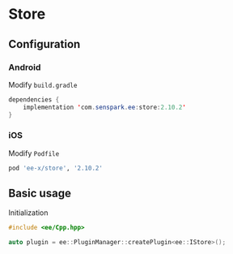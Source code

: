 # Store
## Configuration
### Android
Modify `build.gradle`
```java
dependencies {
    implementation 'com.senspark.ee:store:2.10.2'
}
```

### iOS
Modify `Podfile`
```ruby
pod 'ee-x/store', '2.10.2'
```

## Basic usage
Initialization
```cpp
#include <ee/Cpp.hpp>

auto plugin = ee::PluginManager::createPlugin<ee::IStore>();
```